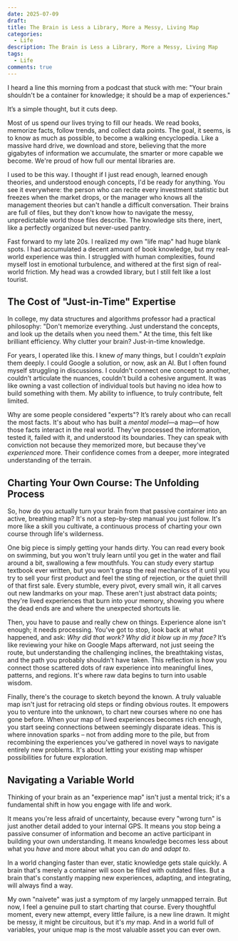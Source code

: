 ```yaml
---
date: 2025-07-09
draft: 
title: The Brain is Less a Library, More a Messy, Living Map
categories:
  - Life
description: The Brain is Less a Library, More a Messy, Living Map
tags:
  - Life
comments: true
---
```

I heard a line this morning from a podcast that stuck with me: "Your brain shouldn't be a container for knowledge; it should be a map of experiences."

It’s a simple thought, but it cuts deep.

**<!-- more -->**



Most of us spend our lives trying to fill our heads. We read books, memorize facts, follow trends, and collect data points. The goal, it seems, is to know as much as possible, to become a walking encyclopedia. Like a massive hard drive, we download and store, believing that the more gigabytes of information we accumulate, the smarter or more capable we become. We're proud of how full our mental libraries are.

I used to be this way. I thought if I just read enough, learned enough theories, and understood enough concepts, I'd be ready for anything. You see it everywhere: the person who can recite every investment statistic but freezes when the market drops, or the manager who knows all the management theories but can't handle a difficult conversation. Their brains are full of files, but they don't know how to navigate the messy, unpredictable world those files describe. The knowledge sits there, inert, like a perfectly organized but never-used pantry.

Fast forward to my late 20s. I realized my own "life map" had huge blank spots. I had accumulated a decent amount of book knowledge, but my real-world experience was thin. I struggled with human complexities, found myself lost in emotional turbulence, and withered at the first sign of real-world friction. My head was a crowded library, but I still felt like a lost tourist.


## The Cost of "Just-in-Time" Expertise

In college, my data structures and algorithms professor had a practical philosophy: "Don't memorize everything. Just understand the concepts, and look up the details when you need them." At the time, this felt like brilliant efficiency. Why clutter your brain? Just-in-time knowledge.

For years, I operated like this. I knew _of_ many things, but I couldn't _explain_ them deeply. I could Google a solution, or now, ask an AI. But I often found myself struggling in discussions. I couldn't connect one concept to another, couldn't articulate the nuances, couldn't build a cohesive argument. It was like owning a vast collection of individual tools but having no idea how to build something with them. My ability to influence, to truly contribute, felt limited.

Why are some people considered "experts"? It’s rarely about who can recall the most facts. It's about who has built a _mental model_—a map—of how those facts interact in the real world. They've processed the information, tested it, failed with it, and understood its boundaries. They can speak with conviction not because they memorized more, but because they've _experienced_ more. Their confidence comes from a deeper, more integrated understanding of the terrain.



## Charting Your Own Course: The Unfolding Process

So, how do you actually turn your brain from that passive container into an active, breathing map? It's not a step-by-step manual you just follow. It's more like a skill you cultivate, a continuous process of charting your own course through life's wilderness.

One big piece is simply getting your hands dirty. You can read every book on swimming, but you won't truly learn until you get in the water and flail around a bit, swallowing a few mouthfuls. You can study every startup textbook ever written, but you won't grasp the real mechanics of it until you try to sell your first product and feel the sting of rejection, or the quiet thrill of that first sale. Every stumble, every pivot, every small win, it all carves out new landmarks on your map. These aren't just abstract data points; they're lived experiences that burn into your memory, showing you where the dead ends are and where the unexpected shortcuts lie.

Then, you have to pause and really chew on things. Experience alone isn't enough; it needs processing. You've got to stop, look back at what happened, and ask: _Why did that work? Why did it blow up in my face?_ It’s like reviewing your hike on Google Maps afterward, not just seeing the route, but understanding the challenging inclines, the breathtaking vistas, and the path you probably shouldn't have taken. This reflection is how you connect those scattered dots of raw experience into meaningful lines, patterns, and regions. It's where raw data begins to turn into usable wisdom.

Finally, there's the courage to sketch beyond the known. A truly valuable map isn't just for retracing old steps or finding obvious routes. It empowers you to venture into the unknown, to chart new courses where no one has gone before. When your map of lived experiences becomes rich enough, you start seeing connections between seemingly disparate ideas. This is where innovation sparks – not from adding more to the pile, but from recombining the experiences you've gathered in novel ways to navigate entirely new problems. It's about letting your existing map whisper possibilities for future exploration.



## Navigating a Variable World

Thinking of your brain as an "experience map" isn't just a mental trick; it's a fundamental shift in how you engage with life and work.

It means you're less afraid of uncertainty, because every "wrong turn" is just another detail added to your internal GPS. It means you stop being a passive consumer of information and become an active participant in building your own understanding. It means knowledge becomes less about what you _have_ and more about what you can _do_ and _adapt to_.

In a world changing faster than ever, static knowledge gets stale quickly. A brain that's merely a container will soon be filled with outdated files. But a brain that's constantly mapping new experiences, adapting, and integrating, will always find a way.

My own "naivete" was just a symptom of my largely unmapped terrain. But now, I feel a genuine pull to start charting that course. Every thoughtful moment, every new attempt, every little failure, is a new line drawn. It might be messy, it might be circuitous, but it's _my_ map. And in a world full of variables, your unique map is the most valuable asset you can ever own.